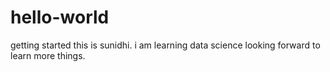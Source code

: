 # hello-world
getting started 
this is sunidhi. i am learning data science 
looking forward to learn more things.
